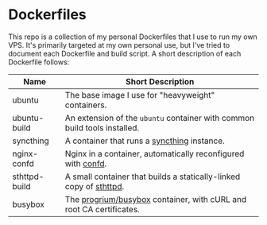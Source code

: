 # Dockerfiles

This repo is a collection of my personal Dockerfiles that I use to run my own
VPS.  It's primarily targeted at my own personal use, but I've tried to
document each Dockerfile and build script.  A short description of each
Dockerfile follows:

Name           | Short Description
---------------|--------------------------------------------------------------
ubuntu         | The base image I use for "heavyweight" containers.
ubuntu-build   | An extension of the `ubuntu` container with common build tools installed.
syncthing      | A container that runs a [syncthing](http://syncthing.net/) instance.
nginx-confd    | Nginx in a container, automatically reconfigured with [confd][confd].
sthttpd-build  | A small container that builds a statically-linked copy of [sthttpd][sthttpd].
busybox        | The [progrium/busybox][bb] container, with cURL and root CA certificates.



[sthttpd]: http://blogs.gentoo.org/blueness/2014/10/03/sthttpd-a-very-tiny-and-very-fast-http-server-with-a-mature-codebase/
[confd]: https://github.com/kelseyhightower/confd
[bb]: https://github.com/progrium/busybox
